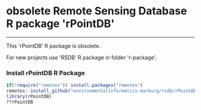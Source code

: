 # obsolete Remote Sensing Database R package 'rPointDB'

---------------------------------------

This 'rPointDB' R package is obsolete. 

For new projects use 'RSDB' R package in folder 'r-package'.


### Install rPointDB R Package
```R
if(!require("remotes")) install.packages("remotes")
remotes::install_github("environmentalinformatics-marburg/rsdb/rPointDB")
library(rPointDB)
??rPointDB
```
